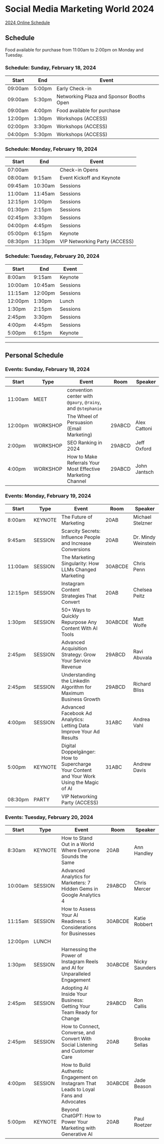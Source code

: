 # Social Media Marketing World 2024

[2024 Online Schedule](https://training.socialmediaexaminer.com/schedule/?_gl=1*1n6vmwf*_gcl_au*MTE4Mzk0Mzk4My4xNzA4MDYxMDI3)

## Schedule

Food available for purchase from 11:00am to 2:00pm on Monday and Tuesday.

### Schedule: Sunday, February 18, 2024

| Start   | End    | Event                                    |
| ------- | ------ | ---------------------------------------- |
| 09:00am | 5:00pm | Early Check-in                           |
| 09:00am | 5:30pm | Networking Plaza and Sponsor Booths Open |
| 09:00am | 4:00pm | Food available for purchase              |
| 12:00pm | 1:30pm | Workshops (ACCESS)                       |
| 02:00pm | 3:30pm | Workshops (ACCESS)                       |
| 04:00pm | 5:30pm | Workshops (ACCESS)                       |

### Schedule: Monday, February 19, 2024

| Start   | End     | Event                         |
| ------- | ------- | ----------------------------- |
| 07:00am |         | Check-in Opens                |
| 08:00am | 9:15am  | Event Kickoff and Keynote     |
| 09:45am | 10:30am | Sessions                      |
| 11:00am | 11:45am | Sessions                      |
| 12:15pm | 1:00pm  | Sessions                      |
| 01:30pm | 2:15pm  | Sessions                      |
| 02:45pm | 3:30pm  | Sessions                      |
| 04:00pm | 4:45pm  | Sessions                      |
| 05:00pm | 6:15pm  | Keynote                       |
| 08:30pm | 11:30pm | VIP Networking Party (ACCESS) |

### Schedule: Tuesday, February 20, 2024

| Start   | End     | Event    |
| ------- | ------- | -------- |
| 8:00am  | 9:15am  | Keynote  |
| 10:00am | 10:45am | Sessions |
| 11:15am | 12:00pm | Sessions |
| 12:00pm | 1:30pm  | Lunch    |
| 1:30pm  | 2:15pm  | Sessions |
| 2:45pm  | 3:30pm  | Sessions |
| 4:00pm  | 4:45pm  | Sessions |
| 5:00pm  | 6:15pm  | Keynote  |

----

## Personal Schedule

### Events: Sunday, February 18, 2024

| Start   | Type     | Event                                                       | Room   | Speaker      |
| ------- | -------- | ----------------------------------------------------------- | ------ | ------------ |
| 11:00am | MEET     | convention center with `@gaury`, `@rainy`, and `@stephanie` |        |              |
| 12:00pm | WORKSHOP | The Wheel of Persuasion (Email Marketing)                   | 29ABCD | Alex Cattoni |
| 2:00pm  | WORKSHOP | SEO Ranking in 2024                                         | 29ABCD | Jeff Oxford  |
| 4:00pm  | WORKSHOP | How to Make Referrals Your Most Effective Marketing Channel | 29ABCD | John Jantsch |

### Events: Monday, February 19, 2024

| Start   | Type    | Event                                                                                     | Room    | Speaker             |
| ------- | ------- | ----------------------------------------------------------------------------------------- | ------- | ------------------- |
| 8:00am  | KEYNOTE | The Future of Marketing                                                                   | 20AB    | Michael Stelzner    |
| 9:45am  | SESSION | Scarcity Secrets: Influence People and Increase Conversions                               | 20AB    | Dr. Mindy Weinstein |
| 11:00am | SESSION | The Marketing Singularity: How LLMs Changed Marketing                                     | 30ABCDE | Chris Penn          |
| 12:15pm | SESSION | Instagram Content Strategies That Convert                                                 | 20AB    | Chelsea Peitz       |
| 1:30pm  | SESSION | 50+ Ways to Quickly Repurpose Any Content With AI Tools                                   | 30ABCDE | Matt Wolfe          |
| 2:45pm  | SESSION | Advanced Acquisition Strategy: Grow Your Service Revenue                                  | 29ABCD  | Ravi Abuvala        |
| 2:45pm  | SESSION | Understanding the LinkedIn Algorithm for Maximum Business Growth                          | 29ABCD  | Richard Bliss       |
| 4:00pm  | SESSION | Advanced Facebook Ad Analytics: Letting Data Improve Your Ad Results                      | 31ABC   | Andrea Vahl         |
| 5:00pm  | KEYNOTE | Digital Doppelgänger: How to Supercharge Your Content and Your Work Using the Magic of AI | 31ABC   | Andrew Davis        |
| 08:30pm | PARTY   | VIP Networking Party (ACCESS)                                                             |         |                     |

### Events: Tuesday, February 20, 2024

| Start   | Type    | Event                                                                                 | Room    | Speaker        |
| ------- | ------- | ------------------------------------------------------------------------------------- | ------- | -------------- |
| 8:30am  | KEYNOTE | How to Stand Out in a World Where Everyone Sounds the Same                            | 20AB    | Ann Handley    |
| 10:00am | SESSION | Advanced Analytics for Marketers: 7 Hidden Gems in Google Analytics 4                 | 29ABCD  | Chris Mercer   |
| 11:15am | SESSION | How to Assess Your AI Readiness: 5 Considerations for Businesses                      | 30ABCDE | Katie Robbert  |
| 12:00pm | LUNCH   |                                                                                       |         |                |
| 1:30pm  | SESSION | Harnessing the Power of Instagram Reels and AI for Unparalleled Engagement            | 30ABCDE | Nicky Saunders |
| 2:45pm  | SESSION | Adopting AI Inside Your Business: Getting Your Team Ready for Change                  | 29ABCD  | Ron Callis     |
| 2:45pm  | SESSION | How to Connect, Converse, and Convert With Social Listening and Customer Care         | 20AB    | Brooke Sellas  |
| 4:00pm  | SESSION | How to Build Authentic Engagement on Instagram That Leads to Loyal Fans and Advocates | 30ABCDE | Jade Beason    |
| 5:00pm  | KEYNOTE | Beyond ChatGPT: How to Power Your Marketing with Generative AI                        | 20AB    | Paul Roetzer   |
